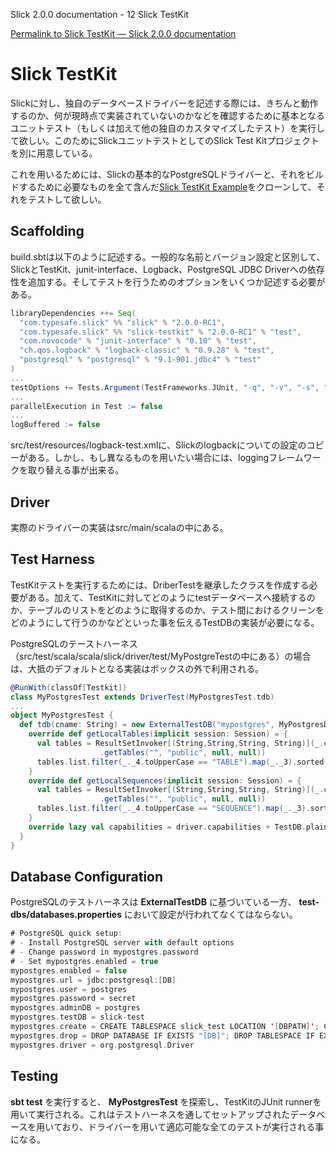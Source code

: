 Slick 2.0.0 documentation - 12 Slick TestKit
<!--Slick TestKit — Slick 2.0.0 documentation-->

[Permalink to Slick TestKit — Slick 2.0.0 documentation](http://slick.typesafe.com/doc/2.0.0/testkit.html)

# Slick TestKit

Slickに対し、独自のデータベースドライバーを記述する際には、きちんと動作するのか、何が現時点で実装されていないのかなどを確認するために基本となるユニットテスト（もしくは加えて他の独自のカスタマイズしたテスト）を実行して欲しい。このためにSlickユニットテストとしてのSlick Test Kitプロジェクトを別に用意している。

<!--When you write your own database driver for Slick, you need a way to run all the standard unit tests on it (in addition to any custom tests you may want to add) to ensure that it works correctly and does not claim to support any capabilities which are not actually implemented. For this purpose the Slick unit tests have been factored out into a separate Slick TestKit project.-->

これを用いるためには、Slickの基本的なPostgreSQLドライバーと、それをビルドするために必要なものを全て含んだ[Slick TestKit Example][1]をクローンして、それをテストして欲しい。

<!--To get started, you can clone the [Slick TestKit Example][1] project which contains a (slightly outdated) version of Slick’s standard PostgreSQL driver and all the infrastructure required to build and test it.-->

## Scaffolding

build.sbtは以下のように記述する。一般的な名前とバージョン設定と区別して、SlickとTestKit、junit-interface、Logback、PostgreSQL JDBC Driverへの依存性を追加する。そしてテストを行うためのオプションをいくつか記述する必要がある。

<!--Its build.sbt file is straight-forward. Apart from the usual name and version settings, it adds the dependencies for Slick, the TestKit, junit-interface, Logback and the PostgreSQL JDBC driver, and it sets some options for the test runs:-->

```scala
libraryDependencies ++= Seq(
  "com.typesafe.slick" %% "slick" % "2.0.0-RC1",
  "com.typesafe.slick" %% "slick-testkit" % "2.0.0-RC1" % "test",
  "com.novocode" % "junit-interface" % "0.10" % "test",
  "ch.qos.logback" % "logback-classic" % "0.9.28" % "test",
  "postgresql" % "postgresql" % "9.1-901.jdbc4" % "test"
)
...
testOptions += Tests.Argument(TestFrameworks.JUnit, "-q", "-v", "-s", "-a")
...
parallelExecution in Test := false
...
logBuffered := false
```

src/test/resources/logback-test.xmlに、Slickのlogbackについての設定のコピーがある。しかし、もし異なるものを用いたい場合には、loggingフレームワークを取り替える事が出来る。

<!--There is a copy of Slick’s logback configuration in src/test/resources/logback-test.xml but you can swap out the logging framework if you prefer a different one.-->

## Driver

実際のドライバーの実装はsrc/main/scalaの中にある。

<!--The actual driver implementation can be found under src/main/scala.-->

## Test Harness

TestKitテストを実行するためには、DriberTestを継承したクラスを作成する必要がある。加えて、TestKitに対してどのようにtestデータベースへ接続するのか、テーブルのリストをどのように取得するのか、テスト間におけるクリーンをどのようにして行うのかなどといった事を伝えるTestDBの実装が必要になる。

<!--In order to run the TestKit tests, you need to add a class that extends DriverTest, plus an implementation of TestDB which tells the TestKit how to connect to a test database, get a list of tables, clean up between tests, etc.-->

PostgreSQLのテーストハーネス（src/test/scala/scala/slick/driver/test/MyPostgreTestの中にある）の場合は、大抵のデフォルトとなる実装はボックスの外で利用される。

<!--In the case of the PostgreSQL test harness (in **src/test/scala/scala/slick/driver/test/MyPostgresTest.scala**) most of the default implementations can be used out of the box:-->

```scala
@RunWith(classOf[Testkit])
class MyPostgresTest extends DriverTest(MyPostgresTest.tdb)
...
object MyPostgresTest {
  def tdb(cname: String) = new ExternalTestDB("mypostgres", MyPostgresDriver) {
    override def getLocalTables(implicit session: Session) = {
      val tables = ResultSetInvoker[(String,String,String, String)](_.conn.getMetaData()
                    .getTables("", "public", null, null))
      tables.list.filter(_._4.toUpperCase == "TABLE").map(_._3).sorted
    }
    override def getLocalSequences(implicit session: Session) = {
      val tables = ResultSetInvoker[(String,String,String, String)](_.conn.getMetaData()
                    .getTables("", "public", null, null))
      tables.list.filter(_._4.toUpperCase == "SEQUENCE").map(_._3).sorted
    }
    override lazy val capabilities = driver.capabilities + TestDB.plainSql
  }
}
```

## Database Configuration

PostgreSQLのテストハーネスは **ExternalTestDB** に基づいている一方、 **test-dbs/databases.properties** において設定が行われてなくてはならない。

<!--Since the PostgreSQL test harness is based on **ExternalTestDB**, it needs to be configured in **test-dbs/databases.properties**:-->

```scala
# PostgreSQL quick setup:
# - Install PostgreSQL server with default options
# - Change password in mypostgres.password
# - Set mypostgres.enabled = true
mypostgres.enabled = false
mypostgres.url = jdbc:postgresql:[DB]
mypostgres.user = postgres
mypostgres.password = secret
mypostgres.adminDB = postgres
mypostgres.testDB = slick-test
mypostgres.create = CREATE TABLESPACE slick_test LOCATION '[DBPATH]'; CREATE DATABASE "[DB]" TEMPLATE = template0 TABLESPACE slick_test
mypostgres.drop = DROP DATABASE IF EXISTS "[DB]"; DROP TABLESPACE IF EXISTS slick_test
mypostgres.driver = org.postgresql.Driver
```

## Testing

**sbt test** を実行すると、 **MyPostgresTest** を探索し、TestKitのJUnit runnerを用いて実行される。これはテストハーネスを通してセットアップされたデータベースを用いており、ドライバーを用いて適応可能な全てのテストが実行される事になる。

<!--Running **sbt test** discovers **MyPostgresTest** and runs it with TestKit’s JUnit runner. This in turn causes the database to be set up through the test harness and all tests which are applicable for the driver (as determined by the **capabilities** setting in the test harness) to be run.-->

 [1]: https://github.com/slick/slick-testkit-example/tree/2.0.0
